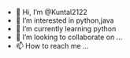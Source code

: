 - 👋 Hi, I’m @Kuntal2122
- 👀 I’m interested in python,java
- 🌱 I’m currently learning python
- 💞️ I’m looking to collaborate on ...
- 📫 How to reach me ...

<!---
Kuntal2122/Kuntal2122 is a ✨ special ✨ repository because its `README.md` (this file) appears on your GitHub profile.
You can click the Preview link to take a look at your changes.
--->
